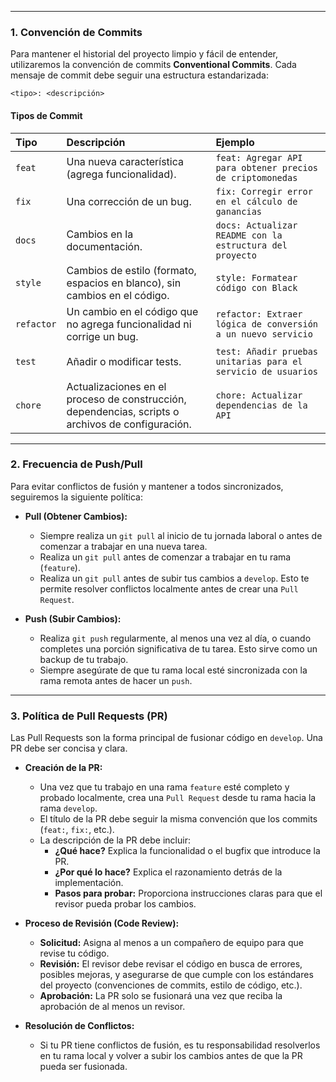 
-----

### **1. Convención de Commits**

Para mantener el historial del proyecto limpio y fácil de entender, utilizaremos la convención de commits **Conventional Commits**. Cada mensaje de commit debe seguir una estructura estandarizada:

```
<tipo>: <descripción>
```

#### **Tipos de Commit**

| Tipo | Descripción | Ejemplo |
| :--- | :--- | :--- |
| `feat` | Una nueva característica (agrega funcionalidad). | `feat: Agregar API para obtener precios de criptomonedas` |
| `fix` | Una corrección de un bug. | `fix: Corregir error en el cálculo de ganancias` |
| `docs` | Cambios en la documentación. | `docs: Actualizar README con la estructura del proyecto` |
| `style` | Cambios de estilo (formato, espacios en blanco), sin cambios en el código. | `style: Formatear código con Black` |
| `refactor` | Un cambio en el código que no agrega funcionalidad ni corrige un bug. | `refactor: Extraer lógica de conversión a un nuevo servicio` |
| `test` | Añadir o modificar tests. | `test: Añadir pruebas unitarias para el servicio de usuarios` |
| `chore` | Actualizaciones en el proceso de construcción, dependencias, scripts o archivos de configuración. | `chore: Actualizar dependencias de la API` |

-----

### **2. Frecuencia de Push/Pull**

Para evitar conflictos de fusión y mantener a todos sincronizados, seguiremos la siguiente política:

  * **Pull (Obtener Cambios):**

      * Siempre realiza un `git pull` al inicio de tu jornada laboral o antes de comenzar a trabajar en una nueva tarea.
      * Realiza un `git pull` antes de comenzar a trabajar en tu rama (`feature`).
      * Realiza un `git pull` antes de subir tus cambios a `develop`. Esto te permite resolver conflictos localmente antes de crear una `Pull Request`.

  * **Push (Subir Cambios):**

      * Realiza `git push` regularmente, al menos una vez al día, o cuando completes una porción significativa de tu tarea. Esto sirve como un backup de tu trabajo.
      * Siempre asegúrate de que tu rama local esté sincronizada con la rama remota antes de hacer un `push`.

-----

### **3. Política de Pull Requests (PR)**

Las Pull Requests son la forma principal de fusionar código en `develop`. Una PR debe ser concisa y clara.

  * **Creación de la PR:**

      * Una vez que tu trabajo en una rama `feature` esté completo y probado localmente, crea una `Pull Request` desde tu rama hacia la rama `develop`.
      * El título de la PR debe seguir la misma convención que los commits (`feat:`, `fix:`, etc.).
      * La descripción de la PR debe incluir:
          * **¿Qué hace?** Explica la funcionalidad o el bugfix que introduce la PR.
          * **¿Por qué lo hace?** Explica el razonamiento detrás de la implementación.
          * **Pasos para probar:** Proporciona instrucciones claras para que el revisor pueda probar los cambios.

  * **Proceso de Revisión (Code Review):**

      * **Solicitud:** Asigna al menos a un compañero de equipo para que revise tu código.
      * **Revisión:** El revisor debe revisar el código en busca de errores, posibles mejoras, y asegurarse de que cumple con los estándares del proyecto (convenciones de commits, estilo de código, etc.).
      * **Aprobación:** La PR solo se fusionará una vez que reciba la aprobación de al menos un revisor.

  * **Resolución de Conflictos:**

      * Si tu PR tiene conflictos de fusión, es tu responsabilidad resolverlos en tu rama local y volver a subir los cambios antes de que la PR pueda ser fusionada.